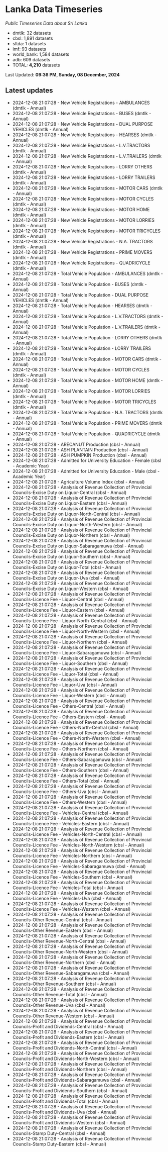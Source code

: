 # Lanka Data Timeseries
*Public Timeseries Data about Sri Lanka*

* dmtlk: 32 datasets
* cbsl: 1,891 datasets
* sltda: 1 datasets
* imf: 93 datasets
* world_bank: 1,584 datasets
* adb: 609 datasets
* TOTAL: **4,210** datasets

Last Updated: **09:36 PM, Sunday, 08 December, 2024**

## Latest updates

* 2024-12-08 21:07:28 - New Vehicle Registrations - AMBULANCES (dmtlk - Annual)
* 2024-12-08 21:07:28 - New Vehicle Registrations - BUSES (dmtlk - Annual)
* 2024-12-08 21:07:28 - New Vehicle Registrations - DUAL PURPOSE VEHICLES (dmtlk - Annual)
* 2024-12-08 21:07:28 - New Vehicle Registrations - HEARSES (dmtlk - Annual)
* 2024-12-08 21:07:28 - New Vehicle Registrations - L.V.TRACTORS (dmtlk - Annual)
* 2024-12-08 21:07:28 - New Vehicle Registrations - L.V.TRAILERS (dmtlk - Annual)
* 2024-12-08 21:07:28 - New Vehicle Registrations - LORRY OTHERS (dmtlk - Annual)
* 2024-12-08 21:07:28 - New Vehicle Registrations - LORRY TRAILERS (dmtlk - Annual)
* 2024-12-08 21:07:28 - New Vehicle Registrations - MOTOR CARS (dmtlk - Annual)
* 2024-12-08 21:07:28 - New Vehicle Registrations - MOTOR CYCLES (dmtlk - Annual)
* 2024-12-08 21:07:28 - New Vehicle Registrations - MOTOR HOME (dmtlk - Annual)
* 2024-12-08 21:07:28 - New Vehicle Registrations - MOTOR LORRIES (dmtlk - Annual)
* 2024-12-08 21:07:28 - New Vehicle Registrations - MOTOR TRICYCLES (dmtlk - Annual)
* 2024-12-08 21:07:28 - New Vehicle Registrations - N.A. TRACTORS (dmtlk - Annual)
* 2024-12-08 21:07:28 - New Vehicle Registrations - PRIME MOVERS (dmtlk - Annual)
* 2024-12-08 21:07:28 - New Vehicle Registrations - QUADRICYCLE (dmtlk - Annual)
* 2024-12-08 21:07:28 - Total Vehicle Population - AMBULANCES (dmtlk - Annual)
* 2024-12-08 21:07:28 - Total Vehicle Population - BUSES (dmtlk - Annual)
* 2024-12-08 21:07:28 - Total Vehicle Population - DUAL PURPOSE VEHICLES (dmtlk - Annual)
* 2024-12-08 21:07:28 - Total Vehicle Population - HEARSES (dmtlk - Annual)
* 2024-12-08 21:07:28 - Total Vehicle Population - L.V.TRACTORS (dmtlk - Annual)
* 2024-12-08 21:07:28 - Total Vehicle Population - L.V.TRAILERS (dmtlk - Annual)
* 2024-12-08 21:07:28 - Total Vehicle Population - LORRY OTHERS (dmtlk - Annual)
* 2024-12-08 21:07:28 - Total Vehicle Population - LORRY TRAILERS (dmtlk - Annual)
* 2024-12-08 21:07:28 - Total Vehicle Population - MOTOR CARS (dmtlk - Annual)
* 2024-12-08 21:07:28 - Total Vehicle Population - MOTOR CYCLES (dmtlk - Annual)
* 2024-12-08 21:07:28 - Total Vehicle Population - MOTOR HOME (dmtlk - Annual)
* 2024-12-08 21:07:28 - Total Vehicle Population - MOTOR LORRIES (dmtlk - Annual)
* 2024-12-08 21:07:28 - Total Vehicle Population - MOTOR TRICYCLES (dmtlk - Annual)
* 2024-12-08 21:07:28 - Total Vehicle Population - N.A. TRACTORS (dmtlk - Annual)
* 2024-12-08 21:07:28 - Total Vehicle Population - PRIME MOVERS (dmtlk - Annual)
* 2024-12-08 21:07:28 - Total Vehicle Population - QUADRICYCLE (dmtlk - Annual)
* 2024-12-08 21:07:28 - ARECANUT Production (cbsl - Annual)
* 2024-12-08 21:07:28 - ASH PLANTAIN Production (cbsl - Annual)
* 2024-12-08 21:07:28 - ASH PUMPKIN Production (cbsl - Annual)
* 2024-12-08 21:07:28 - Admitted for University Education - Female (cbsl - Academic Year)
* 2024-12-08 21:07:28 - Admitted for University Education - Male (cbsl - Academic Year)
* 2024-12-08 21:07:28 - Agriculture Volume Index (cbsl - Annual)
* 2024-12-08 21:07:28 - Analysis of Revenue Collection of Provincial Councils-Excise Duty on Liquor-Central (cbsl - Annual)
* 2024-12-08 21:07:28 - Analysis of Revenue Collection of Provincial Councils-Excise Duty on Liquor-Eastern (cbsl - Annual)
* 2024-12-08 21:07:28 - Analysis of Revenue Collection of Provincial Councils-Excise Duty on Liquor-North-Central (cbsl - Annual)
* 2024-12-08 21:07:28 - Analysis of Revenue Collection of Provincial Councils-Excise Duty on Liquor-North-Western (cbsl - Annual)
* 2024-12-08 21:07:28 - Analysis of Revenue Collection of Provincial Councils-Excise Duty on Liquor-Northern (cbsl - Annual)
* 2024-12-08 21:07:28 - Analysis of Revenue Collection of Provincial Councils-Excise Duty on Liquor-Sabaragamuwa (cbsl - Annual)
* 2024-12-08 21:07:28 - Analysis of Revenue Collection of Provincial Councils-Excise Duty on Liquor-Southern (cbsl - Annual)
* 2024-12-08 21:07:28 - Analysis of Revenue Collection of Provincial Councils-Excise Duty on Liquor-Total (cbsl - Annual)
* 2024-12-08 21:07:28 - Analysis of Revenue Collection of Provincial Councils-Excise Duty on Liquor-Uva (cbsl - Annual)
* 2024-12-08 21:07:28 - Analysis of Revenue Collection of Provincial Councils-Excise Duty on Liquor-Western (cbsl - Annual)
* 2024-12-08 21:07:28 - Analysis of Revenue Collection of Provincial Councils-Licence Fee - Liquor-Central (cbsl - Annual)
* 2024-12-08 21:07:28 - Analysis of Revenue Collection of Provincial Councils-Licence Fee - Liquor-Eastern (cbsl - Annual)
* 2024-12-08 21:07:28 - Analysis of Revenue Collection of Provincial Councils-Licence Fee - Liquor-North-Central (cbsl - Annual)
* 2024-12-08 21:07:28 - Analysis of Revenue Collection of Provincial Councils-Licence Fee - Liquor-North-Western (cbsl - Annual)
* 2024-12-08 21:07:28 - Analysis of Revenue Collection of Provincial Councils-Licence Fee - Liquor-Northern (cbsl - Annual)
* 2024-12-08 21:07:28 - Analysis of Revenue Collection of Provincial Councils-Licence Fee - Liquor-Sabaragamuwa (cbsl - Annual)
* 2024-12-08 21:07:28 - Analysis of Revenue Collection of Provincial Councils-Licence Fee - Liquor-Southern (cbsl - Annual)
* 2024-12-08 21:07:28 - Analysis of Revenue Collection of Provincial Councils-Licence Fee - Liquor-Total (cbsl - Annual)
* 2024-12-08 21:07:28 - Analysis of Revenue Collection of Provincial Councils-Licence Fee - Liquor-Uva (cbsl - Annual)
* 2024-12-08 21:07:28 - Analysis of Revenue Collection of Provincial Councils-Licence Fee - Liquor-Western (cbsl - Annual)
* 2024-12-08 21:07:28 - Analysis of Revenue Collection of Provincial Councils-Licence Fee - Others-Central (cbsl - Annual)
* 2024-12-08 21:07:28 - Analysis of Revenue Collection of Provincial Councils-Licence Fee - Others-Eastern (cbsl - Annual)
* 2024-12-08 21:07:28 - Analysis of Revenue Collection of Provincial Councils-Licence Fee - Others-North-Central (cbsl - Annual)
* 2024-12-08 21:07:28 - Analysis of Revenue Collection of Provincial Councils-Licence Fee - Others-North-Western (cbsl - Annual)
* 2024-12-08 21:07:28 - Analysis of Revenue Collection of Provincial Councils-Licence Fee - Others-Northern (cbsl - Annual)
* 2024-12-08 21:07:28 - Analysis of Revenue Collection of Provincial Councils-Licence Fee - Others-Sabaragamuwa (cbsl - Annual)
* 2024-12-08 21:07:28 - Analysis of Revenue Collection of Provincial Councils-Licence Fee - Others-Southern (cbsl - Annual)
* 2024-12-08 21:07:28 - Analysis of Revenue Collection of Provincial Councils-Licence Fee - Others-Total (cbsl - Annual)
* 2024-12-08 21:07:28 - Analysis of Revenue Collection of Provincial Councils-Licence Fee - Others-Uva (cbsl - Annual)
* 2024-12-08 21:07:28 - Analysis of Revenue Collection of Provincial Councils-Licence Fee - Others-Western (cbsl - Annual)
* 2024-12-08 21:07:28 - Analysis of Revenue Collection of Provincial Councils-Licence Fee - Vehicles-Central (cbsl - Annual)
* 2024-12-08 21:07:28 - Analysis of Revenue Collection of Provincial Councils-Licence Fee - Vehicles-Eastern (cbsl - Annual)
* 2024-12-08 21:07:28 - Analysis of Revenue Collection of Provincial Councils-Licence Fee - Vehicles-North-Central (cbsl - Annual)
* 2024-12-08 21:07:28 - Analysis of Revenue Collection of Provincial Councils-Licence Fee - Vehicles-North-Western (cbsl - Annual)
* 2024-12-08 21:07:28 - Analysis of Revenue Collection of Provincial Councils-Licence Fee - Vehicles-Northern (cbsl - Annual)
* 2024-12-08 21:07:28 - Analysis of Revenue Collection of Provincial Councils-Licence Fee - Vehicles-Sabaragamuwa (cbsl - Annual)
* 2024-12-08 21:07:28 - Analysis of Revenue Collection of Provincial Councils-Licence Fee - Vehicles-Southern (cbsl - Annual)
* 2024-12-08 21:07:28 - Analysis of Revenue Collection of Provincial Councils-Licence Fee - Vehicles-Total (cbsl - Annual)
* 2024-12-08 21:07:28 - Analysis of Revenue Collection of Provincial Councils-Licence Fee - Vehicles-Uva (cbsl - Annual)
* 2024-12-08 21:07:28 - Analysis of Revenue Collection of Provincial Councils-Licence Fee - Vehicles-Western (cbsl - Annual)
* 2024-12-08 21:07:28 - Analysis of Revenue Collection of Provincial Councils-Other Revenue-Central (cbsl - Annual)
* 2024-12-08 21:07:28 - Analysis of Revenue Collection of Provincial Councils-Other Revenue-Eastern (cbsl - Annual)
* 2024-12-08 21:07:28 - Analysis of Revenue Collection of Provincial Councils-Other Revenue-North-Central (cbsl - Annual)
* 2024-12-08 21:07:28 - Analysis of Revenue Collection of Provincial Councils-Other Revenue-North-Western (cbsl - Annual)
* 2024-12-08 21:07:28 - Analysis of Revenue Collection of Provincial Councils-Other Revenue-Northern (cbsl - Annual)
* 2024-12-08 21:07:28 - Analysis of Revenue Collection of Provincial Councils-Other Revenue-Sabaragamuwa (cbsl - Annual)
* 2024-12-08 21:07:28 - Analysis of Revenue Collection of Provincial Councils-Other Revenue-Southern (cbsl - Annual)
* 2024-12-08 21:07:28 - Analysis of Revenue Collection of Provincial Councils-Other Revenue-Total (cbsl - Annual)
* 2024-12-08 21:07:28 - Analysis of Revenue Collection of Provincial Councils-Other Revenue-Uva (cbsl - Annual)
* 2024-12-08 21:07:28 - Analysis of Revenue Collection of Provincial Councils-Other Revenue-Western (cbsl - Annual)
* 2024-12-08 21:07:28 - Analysis of Revenue Collection of Provincial Councils-Profit and Dividends-Central (cbsl - Annual)
* 2024-12-08 21:07:28 - Analysis of Revenue Collection of Provincial Councils-Profit and Dividends-Eastern (cbsl - Annual)
* 2024-12-08 21:07:28 - Analysis of Revenue Collection of Provincial Councils-Profit and Dividends-North-Central (cbsl - Annual)
* 2024-12-08 21:07:28 - Analysis of Revenue Collection of Provincial Councils-Profit and Dividends-North-Western (cbsl - Annual)
* 2024-12-08 21:07:28 - Analysis of Revenue Collection of Provincial Councils-Profit and Dividends-Northern (cbsl - Annual)
* 2024-12-08 21:07:28 - Analysis of Revenue Collection of Provincial Councils-Profit and Dividends-Sabaragamuwa (cbsl - Annual)
* 2024-12-08 21:07:28 - Analysis of Revenue Collection of Provincial Councils-Profit and Dividends-Southern (cbsl - Annual)
* 2024-12-08 21:07:28 - Analysis of Revenue Collection of Provincial Councils-Profit and Dividends-Total (cbsl - Annual)
* 2024-12-08 21:07:28 - Analysis of Revenue Collection of Provincial Councils-Profit and Dividends-Uva (cbsl - Annual)
* 2024-12-08 21:07:28 - Analysis of Revenue Collection of Provincial Councils-Profit and Dividends-Western (cbsl - Annual)
* 2024-12-08 21:07:28 - Analysis of Revenue Collection of Provincial Councils-Stamp Duty-Central (cbsl - Annual)
* 2024-12-08 21:07:28 - Analysis of Revenue Collection of Provincial Councils-Stamp Duty-Eastern (cbsl - Annual)